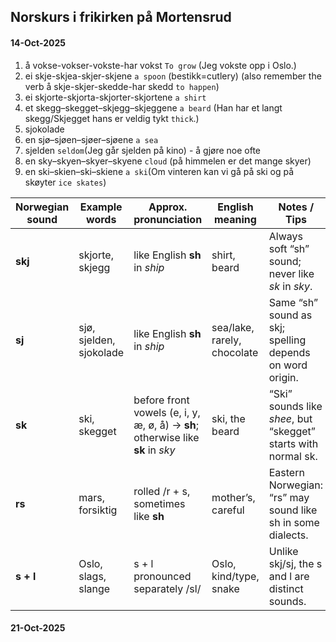 ## Norskurs i frikirken på Mortensrud

#### 14-Oct-2025

1. å vokse-vokser-vokste-har vokst `To grow` (Jeg vokste opp i Oslo.) 
2. ei skje-skjea-skjer-skjene `a spoon` (bestikk=cutlery) (also remember the verb å skje-skjer-skedde-har skedd `to happen`)
3. ei skjorte-skjorta-skjorter-skjortene `a shirt`
4. et skegg–skegget–skjegg–skjeggene `a beard` (Han har et langt skegg/Skjegget hans er veldig tykt `thick`.)
5. sjokolade
6. en sjø–sjøen–sjøer–sjøene `a sea`
7. sjelden `seldom`(Jeg går sjelden på kino) - å gjøre noe ofte
8. en sky–skyen–skyer–skyene `cloud` (på himmelen er det mange skyer)
9. en ski–skien–ski–skiene `a ski`(Om vinteren kan vi gå på ski og på skøyter `ice skates`)

| Norwegian sound | Example words           | Approx. pronunciation        | English meaning        | Notes / Tips |
|-----------------|------------------------|-----------------------------|-----------------------|--------------|
| **skj**         | skjorte, skjegg         | like English **sh** in *ship* | shirt, beard          | Always soft “sh” sound; never like *sk* in *sky*. |
| **sj**          | sjø, sjelden, sjokolade | like English **sh** in *ship* | sea/lake, rarely, chocolate | Same “sh” sound as skj; spelling depends on word origin. |
| **sk**          | ski, skegget           | before front vowels (e, i, y, æ, ø, å) → **sh**; otherwise like **sk** in *sky* | ski, the beard | “Ski” sounds like *shee*, but “skegget” starts with normal sk. |
| **rs**          | mars, forsiktig        | rolled /r + s, sometimes like **sh** | mother’s, careful | Eastern Norwegian: “rs” may sound like sh in some dialects. |
| **s + l**       | Oslo, slags, slange     | s + l pronounced separately /sl/ | Oslo, kind/type, snake | Unlike skj/sj, the s and l are distinct sounds. |


#### 21-Oct-2025

